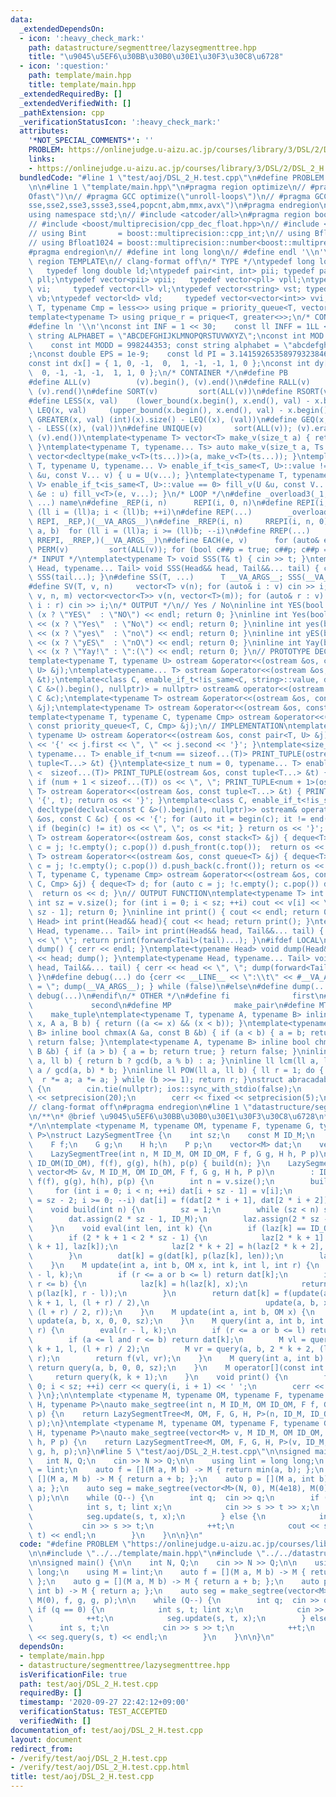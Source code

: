 ```yaml
---
data:
  _extendedDependsOn:
  - icon: ':heavy_check_mark:'
    path: datastructure/segmenttree/lazysegmenttree.hpp
    title: "\u9045\u5EF6\u30BB\u30B0\u30E1\u30F3\u30C8\u6728"
  - icon: ':question:'
    path: template/main.hpp
    title: template/main.hpp
  _extendedRequiredBy: []
  _extendedVerifiedWith: []
  _pathExtension: cpp
  _verificationStatusIcon: ':heavy_check_mark:'
  attributes:
    '*NOT_SPECIAL_COMMENTS*': ''
    PROBLEM: https://onlinejudge.u-aizu.ac.jp/courses/library/3/DSL/2/DSL_2_H
    links:
    - https://onlinejudge.u-aizu.ac.jp/courses/library/3/DSL/2/DSL_2_H
  bundledCode: "#line 1 \"test/aoj/DSL_2_H.test.cpp\"\n#define PROBLEM \"https://onlinejudge.u-aizu.ac.jp/courses/library/3/DSL/2/DSL_2_H\"\
    \n\n#line 1 \"template/main.hpp\"\n#pragma region optimize\n// #pragma GCC optimize(\"\
    Ofast\")\n// #pragma GCC optimize(\"unroll-loops\")\n// #pragma GCC target(\"\
    sse,sse2,sse3,ssse3,sse4,popcnt,abm,mmx,avx\")\n#pragma endregion\n#include <bits/stdc++.h>\n\
    using namespace std;\n// #include <atcoder/all>\n#pragma region boost multiprecision\n\
    // #include <boost/multiprecision/cpp_dec_float.hpp>\n// #include <boost/multiprecision/cpp_int.hpp>\n\
    // using Bint       = boost::multiprecision::cpp_int;\n// using Bfloat32   = boost::multiprecision::number<boost::multiprecision::cpp_dec_float<32>>;\n\
    // using Bfloat1024 = boost::multiprecision::number<boost::multiprecision::cpp_dec_float<1024>>;\n\
    #pragma endregion\n// #define int long long\n// #define endl '\\n'\n\n#pragma\
    \ region TEMPLATE\n// clang-format off\n/* TYPE */\ntypedef long long ll;    \
    \   typedef long double ld;\ntypedef pair<int, int> pii; typedef pair<ll, ll>\
    \ pll;\ntypedef vector<pii> vpii;   typedef vector<pll> vpll;\ntypedef vector<int>\
    \ vi;     typedef vector<ll> vl;\ntypedef vector<string> vst; typedef vector<bool>\
    \ vb;\ntypedef vector<ld> vld;     typedef vector<vector<int>> vvi;\ntemplate<typename\
    \ T, typename Cmp = less<>> using prique = priority_queue<T, vector<T>, Cmp>;\n\
    template<typename T> using prique_r = prique<T, greater<>>;\n/* CONSTANT */\n\
    #define ln '\\n'\nconst int INF = 1 << 30;    const ll INFF = 1LL << 60;  const\
    \ string ALPHABET = \"ABCDEFGHIJKLMNOPQRSTUVWXYZ\";\nconst int MOD = 1e9 + 7;\
    \    const int MODD = 998244353; const string alphabet = \"abcdefghijklmnopqrstuvwxyz\"\
    ;\nconst double EPS = 1e-9;    const ld PI = 3.14159265358979323846264338327950288;\n\
    const int dx[] = { 1, 0, -1,  0,  1, -1, -1, 1, 0 };\nconst int dy[] = { 0, 1,\
    \  0, -1, -1, -1,  1, 1, 0 };\n/* CONTAINER */\n#define PB              emplace_back\n\
    #define ALL(v)          (v).begin(), (v).end()\n#define RALL(v)         (v).rbegin(),\
    \ (v).rend()\n#define SORT(v)         sort(ALL(v))\n#define RSORT(v)        sort(RALL(v))\n\
    #define LESS(x, val)    (lower_bound(x.begin(), x.end(), val) - x.begin())\n#define\
    \ LEQ(x, val)     (upper_bound(x.begin(), x.end(), val) - x.begin())\n#define\
    \ GREATER(x, val) (int)(x).size() - LEQ((x), (val))\n#define GEQ(x, val)     (int)(x).size()\
    \ - LESS((x), (val))\n#define UNIQUE(v)       sort(ALL(v)); (v).erase(unique(ALL(v)),\
    \ (v).end())\ntemplate<typename T> vector<T> make_v(size_t a) { return vector<T>(a);\
    \ }\ntemplate<typename T, typename... Ts> auto make_v(size_t a, Ts... ts) { return\
    \ vector<decltype(make_v<T>(ts...))>(a, make_v<T>(ts...)); }\ntemplate<typename\
    \ T, typename U, typename... V> enable_if_t<is_same<T, U>::value != 0> fill_v(U\
    \ &u, const V... v) { u = U(v...); }\ntemplate<typename T, typename U, typename...\
    \ V> enable_if_t<is_same<T, U>::value == 0> fill_v(U &u, const V... v) { for (auto\
    \ &e : u) fill_v<T>(e, v...); }\n/* LOOP */\n#define _overload3(_1, _2, _3, name,\
    \ ...) name\n#define _REP(i, n)      REPI(i, 0, n)\n#define REPI(i, a, b)   for\
    \ (ll i = (ll)a; i < (ll)b; ++i)\n#define REP(...)        _overload3(__VA_ARGS__,\
    \ REPI, _REP,)(__VA_ARGS__)\n#define _RREP(i, n)     RREPI(i, n, 0)\n#define RREPI(i,\
    \ a, b)  for (ll i = (ll)a; i >= (ll)b; --i)\n#define RREP(...)       _overload3(__VA_ARGS__,\
    \ RREPI, _RREP,)(__VA_ARGS__)\n#define EACH(e, v)      for (auto& e : v)\n#define\
    \ PERM(v)         sort(ALL(v)); for (bool c##p = true; c##p; c##p = next_permutation(ALL(v)))\n\
    /* INPUT */\ntemplate<typename T> void SSS(T& t) { cin >> t; }\ntemplate<typename\
    \ Head, typename... Tail> void SSS(Head&& head, Tail&&... tail) { cin >> head;\
    \ SSS(tail...); }\n#define SS(T, ...)      T __VA_ARGS__; SSS(__VA_ARGS__);\n\
    #define SV(T, v, n)     vector<T> v(n); for (auto& i : v) cin >> i;\n#define SVV(T,\
    \ v, n, m) vector<vector<T>> v(n, vector<T>(m)); for (auto& r : v) for (auto&\
    \ i : r) cin >> i;\n/* OUTPUT */\n// Yes / No\ninline int YES(bool x) { cout <<\
    \ (x ? \"YES\"  : \"NO\") << endl; return 0; }\ninline int Yes(bool x) { cout\
    \ << (x ? \"Yes\"  : \"No\") << endl; return 0; }\ninline int yes(bool x) { cout\
    \ << (x ? \"yes\"  : \"no\") << endl; return 0; }\ninline int yES(bool x) { cout\
    \ << (x ? \"yES\"  : \"nO\") << endl; return 0; }\ninline int Yay(bool x) { cout\
    \ << (x ? \"Yay!\" : \":(\") << endl; return 0; }\n// PROTOTYPE DECLARATION\n\
    template<typename T, typename U> ostream &operator<<(ostream &os, const pair<T,\
    \ U> &j);\ntemplate<typename... T> ostream &operator<<(ostream &os, const tuple<T...>\
    \ &t);\ntemplate<class C, enable_if_t<!is_same<C, string>::value, decltype(declval<const\
    \ C &>().begin(), nullptr)> = nullptr> ostream& operator<<(ostream &os, const\
    \ C &c);\ntemplate<typename T> ostream &operator<<(ostream &os, const stack<T>\
    \ &j);\ntemplate<typename T> ostream &operator<<(ostream &os, const queue<T> &j);\n\
    template<typename T, typename C, typename Cmp> ostream &operator<<(ostream &os,\
    \ const priority_queue<T, C, Cmp> &j);\n// IMPLEMENTATION\ntemplate<typename T,\
    \ typename U> ostream &operator<<(ostream &os, const pair<T, U> &j) { return os\
    \ << '{' << j.first << \", \" << j.second << '}'; }\ntemplate<size_t num = 0,\
    \ typename... T> enable_if_t<num == sizeof...(T)> PRINT_TUPLE(ostream &os, const\
    \ tuple<T...> &t) {}\ntemplate<size_t num = 0, typename... T> enable_if_t<num\
    \ <  sizeof...(T)> PRINT_TUPLE(ostream &os, const tuple<T...> &t) { os << get<num>(t);\
    \ if (num + 1 < sizeof...(T)) os << \", \"; PRINT_TUPLE<num + 1>(os, t); }\ntemplate<typename...\
    \ T> ostream &operator<<(ostream &os, const tuple<T...> &t) { PRINT_TUPLE(os <<\
    \ '{', t); return os << '}'; }\ntemplate<class C, enable_if_t<!is_same<C, string>::value,\
    \ decltype(declval<const C &>().begin(), nullptr)>> ostream& operator<<(ostream\
    \ &os, const C &c) { os << '{'; for (auto it = begin(c); it != end(c); it++) {\
    \ if (begin(c) != it) os << \", \"; os << *it; } return os << '}'; }\ntemplate<typename\
    \ T> ostream &operator<<(ostream &os, const stack<T> &j) { deque<T> d; for (auto\
    \ c = j; !c.empty(); c.pop()) d.push_front(c.top());  return os << d; }\ntemplate<typename\
    \ T> ostream &operator<<(ostream &os, const queue<T> &j) { deque<T> d; for (auto\
    \ c = j; !c.empty(); c.pop()) d.push_back(c.front()); return os << d; }\ntemplate<typename\
    \ T, typename C, typename Cmp> ostream &operator<<(ostream &os, const priority_queue<T,\
    \ C, Cmp> &j) { deque<T> d; for (auto c = j; !c.empty(); c.pop()) d.push_front(c.top());\
    \  return os << d; }\n// OUTPUT FUNCTION\ntemplate<typename T> int PV(T &v) {\
    \ int sz = v.size(); for (int i = 0; i < sz; ++i) cout << v[i] << \" \\n\"[i ==\
    \ sz - 1]; return 0; }\ninline int print() { cout << endl; return 0; }\ntemplate<typename\
    \ Head> int print(Head&& head){ cout << head; return print(); }\ntemplate<typename\
    \ Head, typename... Tail> int print(Head&& head, Tail&&... tail) { cout << head\
    \ << \" \"; return print(forward<Tail>(tail)...); }\n#ifdef LOCAL\ninline void\
    \ dump() { cerr << endl; }\ntemplate<typename Head> void dump(Head&& head) { cerr\
    \ << head; dump(); }\ntemplate<typename Head, typename... Tail> void dump(Head&&\
    \ head, Tail&&... tail) { cerr << head << \", \"; dump(forward<Tail>(tail)...);\
    \ }\n#define debug(...) do {cerr << __LINE__ << \":\\t\" << #__VA_ARGS__ << \"\
    \ = \"; dump(__VA_ARGS__); } while (false)\n#else\n#define dump(...)\n#define\
    \ debug(...)\n#endif\n/* OTHER */\n#define fi              first\n#define se \
    \             second\n#define MP              make_pair\n#define MT          \
    \    make_tuple\ntemplate<typename T, typename A, typename B> inline bool between(T\
    \ x, A a, B b) { return ((a <= x) && (x < b)); }\ntemplate<typename A, typename\
    \ B> inline bool chmax(A &a, const B &b) { if (a < b) { a = b; return true; }\
    \ return false; }\ntemplate<typename A, typename B> inline bool chmin(A &a, const\
    \ B &b) { if (a > b) { a = b; return true; } return false; }\ninline ll gcd(ll\
    \ a, ll b) { return b ? gcd(b, a % b) : a; }\ninline ll lcm(ll a, ll b) { return\
    \ a / gcd(a, b) * b; }\ninline ll POW(ll a, ll b) { ll r = 1; do { if (b & 1)\
    \  r *= a; a *= a; } while (b >>= 1); return r; }\nstruct abracadabra {\n    abracadabra()\
    \ {\n        cin.tie(nullptr); ios::sync_with_stdio(false);\n        cout << fixed\
    \ << setprecision(20);\n        cerr << fixed << setprecision(5);\n    };\n} ABRACADABRA;\n\
    // clang-format off\n#pragma endregion\n#line 1 \"datastructure/segmenttree/lazysegmenttree.hpp\"\
    \n/**\n* @brief \u9045\u5EF6\u30BB\u30B0\u30E1\u30F3\u30C8\u6728\n* @docs docs/datastructure/segmenttree/lazysegmenttree.md\n\
    */\n\ntemplate <typename M, typename OM, typename F, typename G, typename H, typename\
    \ P>\nstruct LazySegmentTree {\n    int sz;\n    const M ID_M;\n    const OM ID_OM;\n\
    \    F f;\n    G g;\n    H h;\n    P p;\n    vector<M> dat;\n    vector<OM> laz;\n\
    \    LazySegmentTree(int n, M ID_M, OM ID_OM, F f, G g, H h, P p)\n        : ID_M(ID_M),\
    \ ID_OM(ID_OM), f(f), g(g), h(h), p(p) { build(n); }\n    LazySegmentTree(const\
    \ vector<M> &v, M ID_M, OM ID_OM, F f, G g, H h, P p)\n        : ID_M(ID_M), ID_OM(ID_OM),\
    \ f(f), g(g), h(h), p(p) {\n        int n = v.size();\n        build(n);\n   \
    \     for (int i = 0; i < n; ++i) dat[i + sz - 1] = v[i];\n        for (int i\
    \ = sz - 2; i >= 0; --i) dat[i] = f(dat[2 * i + 1], dat[2 * i + 2]);\n    }\n\
    \    void build(int n) {\n        sz = 1;\n        while (sz < n) sz <<= 1;\n\
    \        dat.assign(2 * sz - 1, ID_M);\n        laz.assign(2 * sz - 1, ID_OM);\n\
    \    }\n    void eval(int len, int k) {\n        if (laz[k] == ID_OM) return;\n\
    \        if (2 * k + 1 < 2 * sz - 1) {\n            laz[2 * k + 1] = h(laz[2 *\
    \ k + 1], laz[k]);\n            laz[2 * k + 2] = h(laz[2 * k + 2], laz[k]);\n\
    \        }\n        dat[k] = g(dat[k], p(laz[k], len));\n        laz[k] = ID_OM;\n\
    \    }\n    M update(int a, int b, OM x, int k, int l, int r) {\n        eval(r\
    \ - l, k);\n        if (r <= a or b <= l) return dat[k];\n        if (a <= l and\
    \ r <= b) {\n            laz[k] = h(laz[k], x);\n            return g(dat[k],\
    \ p(laz[k], r - l));\n        }\n        return dat[k] = f(update(a, b, x, 2 *\
    \ k + 1, l, (l + r) / 2),\n                          update(a, b, x, 2 * k + 2,\
    \ (l + r) / 2, r));\n    }\n    M update(int a, int b, OM x) {\n        return\
    \ update(a, b, x, 0, 0, sz);\n    }\n    M query(int a, int b, int k, int l, int\
    \ r) {\n        eval(r - l, k);\n        if (r <= a or b <= l) return ID_M;\n\
    \        if (a <= l and r <= b) return dat[k];\n        M vl = query(a, b, 2 *\
    \ k + 1, l, (l + r) / 2);\n        M vr = query(a, b, 2 * k + 2, (l + r) / 2,\
    \ r);\n        return f(vl, vr);\n    }\n    M query(int a, int b) {\n       \
    \ return query(a, b, 0, 0, sz);\n    }\n    M operator[](const int &k) {\n   \
    \     return query(k, k + 1);\n    }\n    void print() {\n        for (int i =\
    \ 0; i < sz; ++i) cerr << query(i, i + 1) << ' ';\n        cerr << endl;\n   \
    \ }\n};\n\ntemplate <typename M, typename OM, typename F, typename G, typename\
    \ H, typename P>\nauto make_segtree(int n, M ID_M, OM ID_OM, F f, G g, H h, P\
    \ p) {\n    return LazySegmentTree<M, OM, F, G, H, P>(n, ID_M, ID_OM, f, g, h,\
    \ p);\n}\ntemplate <typename M, typename OM, typename F, typename G, typename\
    \ H, typename P>\nauto make_segtree(vector<M> v, M ID_M, OM ID_OM, F f, G g, H\
    \ h, P p) {\n    return LazySegmentTree<M, OM, F, G, H, P>(v, ID_M, ID_OM, f,\
    \ g, h, p);\n}\n#line 5 \"test/aoj/DSL_2_H.test.cpp\"\n\nsigned main() {\n\n \
    \   int N, Q;\n    cin >> N >> Q;\n\n    using lint = long long;\n    using M\
    \ = lint;\n    auto f = [](M a, M b) -> M { return min(a, b); };\n    auto g =\
    \ [](M a, M b) -> M { return a + b; };\n    auto p = [](M a, int b) -> M { return\
    \ a; };\n    auto seg = make_segtree(vector<M>(N, 0), M(4e18), M(0), f, g, g,\
    \ p);\n\n    while (Q--) {\n        int q;  cin >> q;\n        if (q == 0) {\n\
    \            int s, t; lint x;\n            cin >> s >> t >> x;\n            ++t;\n\
    \            seg.update(s, t, x);\n        } else {\n            int s, t;\n \
    \           cin >> s >> t;\n            ++t;\n            cout << seg.query(s,\
    \ t) << endl;\n        }\n    }\n\n}\n"
  code: "#define PROBLEM \"https://onlinejudge.u-aizu.ac.jp/courses/library/3/DSL/2/DSL_2_H\"\
    \n\n#include \"../../template/main.hpp\"\n#include \"../../datastructure/segmenttree/lazysegmenttree.hpp\"\
    \n\nsigned main() {\n\n    int N, Q;\n    cin >> N >> Q;\n\n    using lint = long\
    \ long;\n    using M = lint;\n    auto f = [](M a, M b) -> M { return min(a, b);\
    \ };\n    auto g = [](M a, M b) -> M { return a + b; };\n    auto p = [](M a,\
    \ int b) -> M { return a; };\n    auto seg = make_segtree(vector<M>(N, 0), M(4e18),\
    \ M(0), f, g, g, p);\n\n    while (Q--) {\n        int q;  cin >> q;\n       \
    \ if (q == 0) {\n            int s, t; lint x;\n            cin >> s >> t >> x;\n\
    \            ++t;\n            seg.update(s, t, x);\n        } else {\n      \
    \      int s, t;\n            cin >> s >> t;\n            ++t;\n            cout\
    \ << seg.query(s, t) << endl;\n        }\n    }\n\n}\n"
  dependsOn:
  - template/main.hpp
  - datastructure/segmenttree/lazysegmenttree.hpp
  isVerificationFile: true
  path: test/aoj/DSL_2_H.test.cpp
  requiredBy: []
  timestamp: '2020-09-27 22:42:12+09:00'
  verificationStatus: TEST_ACCEPTED
  verifiedWith: []
documentation_of: test/aoj/DSL_2_H.test.cpp
layout: document
redirect_from:
- /verify/test/aoj/DSL_2_H.test.cpp
- /verify/test/aoj/DSL_2_H.test.cpp.html
title: test/aoj/DSL_2_H.test.cpp
---
```


